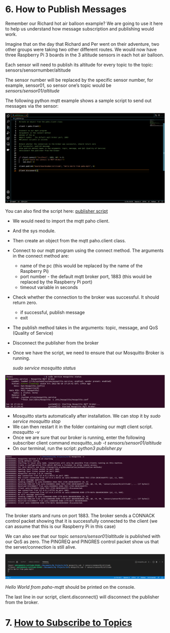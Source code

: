 # 6. How to Publish Messages

Remember our Richard hot air balloon example? We are going to use it here to help us understand how message subscription and publishing would work.

Imagine that on the day that Richard and Per went on their adventure, two other groups were taking two other different routes. We would now have three Raspberry Pi 3 boards in the 3 altitude sensors in each hot air balloon.

Each sensor will need to publish its altitude for every topic to the topic: sensors/sensornumber/altitude

The sensor number will be replaced by the specific sensor number, for example, sensor01, so sensor one’s topic would be *sensors/sensor01/altitude*

The following python mqtt example shows a sample script to send out messages via the sensor:

![publisher screenshot](/Eclipse_Paho/Publisher%20Screenshot.png)

You can also find the script here: [publisher script](/publisher.py) 


- We would need to import the mqtt paho client.
- And the sys module.
- Then create an object from the mqtt paho.client class.
- Connect to our mqtt program using the connect method. The arguments in the connect method are:

    - name of the pc (this would be replaced by the name of the Raspberry Pi)
    - port number - the default mqtt broker port, 1883 (this would be replaced by the Raspberry Pi port)
    - timeout variable in seconds

- Check whether the connection to the broker was successful. It should return zero.

    - if successful, publish message
    - exit

- The publish method takes in the arguments: topic, message, and QoS (Quality of Service)
- Disconnect the publisher from the broker

- Once we have the script, we need to ensure that our Mosquitto Broker is running. 

    *sudo service mosquitto status*

![mosquitto broker status](/Eclipse_Paho/broker%203.png)

- Mosquitto starts automatically after installation. We can stop it by 
    *sudo service  mosquitto stop*
- We can then restart it in the folder containing our mqtt client script.
    *mosquitto -v*
- Once we are sure that our broker is running, enter the following subscriber client command
    *mosquitto_sub -t sensors/sensor01/altitude*
- On our terminal, run the script:
    *python3 publisher.py*

![mosquitto broker restart](/Eclipse_Paho/publisher1.png)

The broker starts and runs on port 1883. The broker sends a CONNACK control packet showing that it is successfully connected to the client (we can assume that this is our Raspberry Pi in this case)

We can also see that our topic *sensors/sensor01/altitude* is published with our QoS as zero.
The PINGREQ and PINGRES control packet show us that the server/connection is still alive.

![run publisher script](/Eclipse_Paho/Hello%20World%20Publisher.png)

*Hello World from paho-mqtt* should be printed on the console. 

The last line in our script, client.disconnect() will disconnect the publisher from the broker.

# 7. [How to Subscribe to Topics](/07_how_to_subscribe_to_topics.md)








